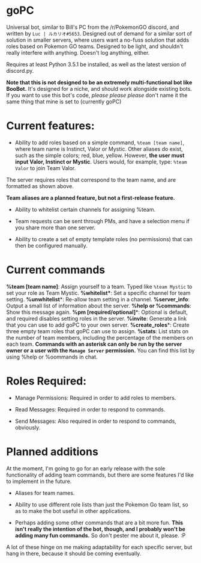 # goPC
Universal bot, similar to Bill's PC from the /r/PokemonGO discord, and written by `Luc | ルカリオ#5653`.
Designed out of demand for a similar sort of solution in smaller servers, where users want a no-fuss solution that adds roles based on Pokemon GO teams. Designed to be light, and shouldn't really interfere with anything. Doesn't log anything, either.

Requires at least Python 3.5.1 be installed, as well as the latest version of discord.py.

__Note that this is **not** designed to be an extremely multi-functional bot like BooBot.__ It's designed for a niche, and should work alongside existing bots.
If you want to use this bot's code, *please please please* don't name it the same thing that mine is set to (currently goPC)


# Current features:

* Ability to add roles based on a simple command, `%team [team name]`, where team name is Instinct, Valor or Mystic.
Other aliases do exist, such as the simple colors; red, blue, yellow. However, **the user must input Valor, Instinct or Mystic**.
Users would, for example, type:
`%team Valor`
to join Team Valor.

The server requires roles that correspond to the team name, and are formatted as shown above.

**Team aliases are a planned feature, but not a first-release feature.**

* Ability to whitelist certain channels for assigning %team.

* Team requests can be sent through PMs, and have a selection menu if you share more than one server.

* Ability to create a set of empty template roles (no permissions) that can then be configured manually.

# Current commands
__%team [team name]__: Assign yourself to a team. Typed like `%team Mystic` to set your role as Team Mystic.
__%whitelist\*__: Set a specific channel for team setting.
__%unwhitelist__\*: Re-allow team setting in a channel.
__%server_info__: Output a small list of information about the server.
__%help or %commands__: Show this message again.
__%pm [required/optional]__\*: Optional is default, and required disables setting roles in the server.
__%invite__: Generate a link that you can use to add goPC to your own server.
__%create_roles__\*: Create three empty team roles that goPC can use to assign.
__%stats__: List stats on the number of team members, including the percentage of the members on each team.
**Commands with an asterisk can only be run by the server owner or a user with the `Manage Server` permission.**
You can find this list by using %help or %oommands in chat.




# Roles Required:

* Manage Permissions: Required in order to add roles to members.

* Read Messages: Required in order to respond to commands.

* Send Messages: Also required in order to respond to commands, obviously.



# Planned additions

At the moment, I'm going to go for an early release with the sole functionality of adding team commands, but there are some features I'd like to implement in the future.

* Aliases for team names.

* Ability to use different role lists than just the Pokemon Go team list, so as to make the bot useful in other applications.

* Perhaps adding some other commands that are a bit more fun. __This isn't really the intention of the bot, though, and I probably won't be adding many fun commands.__ So don't pester me about it, please. :P

A lot of these hinge on me making adaptability for each specific server, but hang in there, because it should be coming eventually.